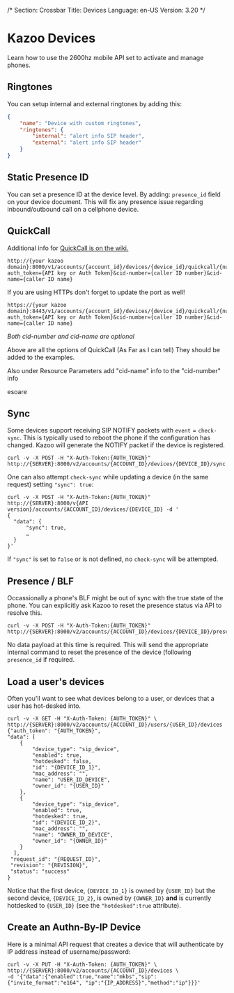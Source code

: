 /*
Section: Crossbar
Title: Devices
Language: en-US
Version: 3.20
*/

# Kazoo Devices
Learn how to use the 2600hz mobile API set to activate and manage phones.

## Ringtones

You can setup internal and external ringtones by adding this:

```json
{
    "name": "Device with custom ringtones",
    "ringtones": {
        "internal": "alert info SIP header",
        "external": "alert info SIP header"
    }
}
```

## Static Presence ID

You can set a presence ID at the device level. By adding: `presence_id` field on your device document. This will fix any presence issue regarding inbound/outbound call on a cellphone device.

## QuickCall

Additional info for [QuickCall is on the wiki.](https://2600hz.atlassian.net/wiki/display/APIs/QuickCall+API)

```
http://{your kazoo domain}:8000/v1/accounts/{account_id}/devices/{device_id}/quickcall/{number_to_call}?auth_token={API key or Auth Token}&cid-number={caller ID number}&cid-name={caller ID name}
```

If you are using HTTPs don't forget to update the port as well!
```
https://{your kazoo domain}:8443/v1/accounts/{account_id}/devices/{device_id}/quickcall/{number_to_call}?auth_token={API key or Auth Token}&cid-number={caller ID number}&cid-name={caller ID name}
```

_Both cid-number and cid-name are optional_

Above are all the options of QuickCall (As Far as I can tell) They should be added to the examples.

Also under Resource Parameters add "cid-name" info to the "cid-number" info

esoare

## Sync

Some devices support receiving SIP NOTIFY packets with `event` = `check-sync`. This is typically used to reboot the phone if the configuration has changed. Kazoo will generate the NOTIFY packet if the device is registered.

    curl -v -X POST -H "X-Auth-Token:{AUTH_TOKEN}" http://{SERVER}:8000/v2/accounts/{ACCOUNT_ID}/devices/{DEVICE_ID}/sync


One can also attempt `check-sync` while updating a device (in the same request) setting `"sync": true`:

    curl -v -X POST -H "X-Auth-Token:{AUTH_TOKEN}" http://{SERVER}:8000/v{API version}/accounts/{ACCOUNT_ID}/devices/{DEVICE_ID} -d '
    {
      "data": {
          "sync": true,
          …
      }
    }'

If `"sync"` is set to `false` or is not defined, no `check-sync` will be attempted.

## Presence / BLF

Occassionally a phone's BLF might be out of sync with the true state of the phone. You can explicitly ask Kazoo to reset the presence status via API to resolve this.

    curl -v -X POST -H "X-Auth-Token:{AUTH_TOKEN}" http://{SERVER}:8000/v2/accounts/{ACCOUNT_ID}/devices/{DEVICE_ID}/presence

No data payload at this time is required. This will send the appropriate internal command to reset the presence of the device (following `presence_id` if required.

## Load a user's devices

Often you'll want to see what devices belong to a user, or devices that a user has hot-desked into.

    curl -v -X GET -H "X-Auth-Token: {AUTH_TOKEN}" \
    http://{SERVER}:8000/v2/accounts/{ACCOUNT_ID}/users/{USER_ID}/devices
    {"auth_token": "{AUTH_TOKEN}",
    "data": [
        {
            "device_type": "sip_device",
            "enabled": true,
            "hotdesked": false,
            "id": "{DEVICE_ID_1}",
            "mac_address": "",
            "name": "USER_ID_DEVICE",
            "owner_id": "{USER_ID}"
        },
        {
            "device_type": "sip_device",
            "enabled": true,
            "hotdesked": true,
            "id": "{DEVICE_ID_2}",
            "mac_address": "",
            "name": "OWNER_ID_DEVICE",
            "owner_id": "{OWNER_ID}"
        }
      ],
     "request_id": "{REQUEST_ID}",
     "revision": "{REVISION}",
     "status": "success"
    }

Notice that the first device, `{DEVICE_ID_1}` is owned by `{USER_ID}` but the second device, `{DEVICE_ID_2}`, is owned by `{OWNER_ID}` **and** is currently hotdesked to `{USER_ID}` (see the `"hotdesked":true` attribute).

## Create an Authn-By-IP Device

Here is a minimal API request that creates a device that will authenticate by IP address instead of username/password:

    curl -v -X PUT -H "X-Auth-Token: {AUTH_TOKEN}" \
    http://{SERVER}:8000/v2/accounts/{ACCOUNT_ID}/devices \
    -d '{"data":{"enabled":true,"name":"mkbs","sip":{"invite_format":"e164", "ip":"{IP_ADDRESS}","method":"ip"}}}'
